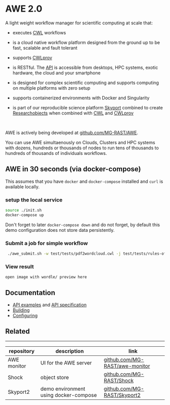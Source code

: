 


# AWE 2.0 

 A light weight workflow manager for scientific computing at scale that:

- executes [CWL](http://www.commonwl.org) workflows

- is a cloud native workflow platform designed from the ground up to be fast, scalable and fault tolerant

- supports [CWLprov](https://github.com/common-workflow-language/cwlprov)

- is RESTful. The [API](./API/) is accessible from desktops, HPC systems, exotic hardware, the cloud and your smartphone

- is designed for complex scientific computing and supports computing on multiple platforms with zero setup

- supports containerized environments with Docker and Singularity

- is part of our reproducible science platform [Skyport](https://github.com/MG-RAST/Skyport2) combined to create [Researchobjects](http://www.researchobject.org/) when combined with [CWL](http://www.commonwl.org) and [CWLprov](https://github.com/common-workflow-language/cwlprov)

<br>

AWE is actively being developed at [github.com/MG-RAST/AWE](https://github.com/MG-RAST/AWE).


You can use AWE simultaenously on Clouds, Clusters and HPC systems with dozens, hundreds or thousands of nodes to run tens of thousands to hundreds of thousands of individuals workflows. 


## AWE in 30 seconds (via docker-compose)
This assumes that you have `docker` and `docker-compose` installed and `curl` is available locally.

### setup the local service

```bash
source ./init.sh
docker-compose up
```

Don't forget to later `docker-compose down` and do not forget, by default this demo configuration does not store data persistently.


### Submit a job for simple workflow
```bash
 ./awe_submit.sh -w test/tests/pdf2wordcloud.cwl -j test/tests/rules-of-acquisition.job.cwl -d tmp
```

### View result
~~~~
open image with wordle/ preview here
~~~~

## Documentation
- [API examples](./API) and [API specification](./API/api.html)
- [Building](./building.md)
- [Configuring](./config.md)


<!--
- [Concepts](./concepts.md)
- [Caching and data migration](./caching_and_data_migration.md)
-->

## Related

------
| repository | description    | link |
| ----------- | ----------- | ----------- |
| AWE monitor | UI for the AWE server | [github.com/MG-RAST/awe-monitor](https://github.com/MG-RAST/awe-monitor) |
| Shock       | object store | [github.com/MG-RAST/Shock](https://github.com/MG-RAST/Shock) |
| Skyport2    | demo environment using docker-compose | [github.com/MG-RAST/Skyport2](https://github.com/MG-RAST/Skyport2) |



